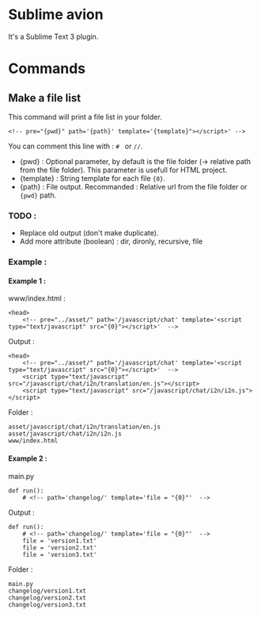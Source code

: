 # Sublime avion

It's a Sublime Text 3 plugin.

# Commands

## Make a file list

This command will print a file list in your folder. 

```
<!-- pre="{pwd}" path='{path}' template='{template}"></script>' -->
```

You can comment this line with : `# ` or `//`.

 - {pwd} : Optional parameter, by default is the file folder (-> relative path from the file folder).
   This parameter is usefull for HTML project.
 - {template} : String template for each file `{0}`.
 - {path} : File output. Recommanded : Relative url from the file folder or `{pwd}` path.

### TODO :

 - Replace old output (don't make duplicate).
 - Add more attribute (boolean) : dir, dironly, recursive, file

### Example :

#### Example 1 :

www/index.html :

```
<head>
    <!-- pre="../asset/" path='/javascript/chat' template='<script type="text/javascript" src="{0}"></script>'  -->
```

Output :

```
<head>
    <!-- pre="../asset/" path='/javascript/chat' template='<script type="text/javascript" src="{0}"></script>'  -->
    <script type="text/javascript" src="/javascript/chat/i2n/translation/en.js"></script>
    <script type="text/javascript" src="/javascript/chat/i2n/i2n.js"></script>
```

Folder :

```
asset/javascript/chat/i2n/translation/en.js
asset/javascript/chat/i2n/i2n.js
www/index.html
```

#### Example 2 :

main.py

```
def run():
    # <!-- path='changelog/' template='file = "{0}"'  -->
```

Output :

```
def run():
    # <!-- path='changelog/' template='file = "{0}"'  -->
    file = 'version1.txt'
    file = 'version2.txt'
    file = 'version3.txt'
```

Folder :

```
main.py
changelog/version1.txt
changelog/version2.txt
changelog/version3.txt
```